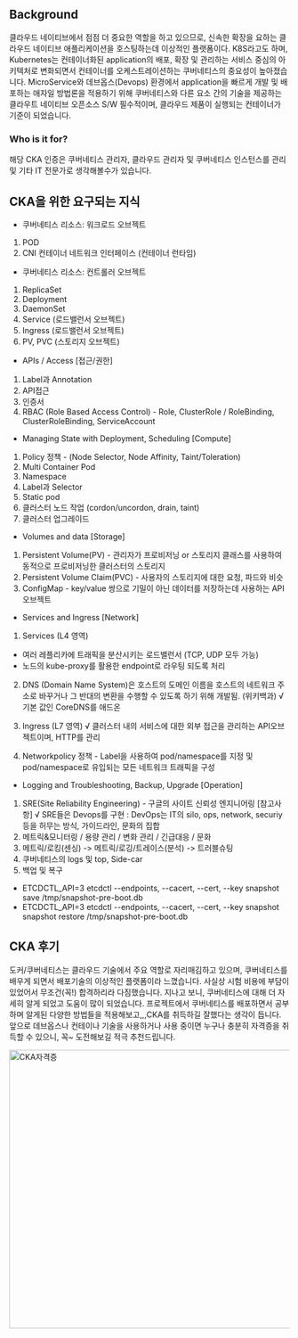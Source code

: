 ## Background
클라우드 네이티브에서 점점 더 중요한 역할을 하고 있으므로, 신속한 확장을 요하는 클라우드 네이티브 애플리케이션을 호스팅하는데 이상적인 플랫폼이다.
K8S라고도 하며, Kubernetes는 컨테이너화된 application의 배포, 확장 및 관리하는 서비스 중심의 아키텍처로 변화되면서 컨테이너를 오케스트레이션하는 
쿠버네티스의 중요성이 높아졌습니다. MicroService와 데브옵스(Devops) 환경에서 application을 빠르게 개발 및 배포하는 애자일 방법론을 적용하기 위해
쿠버네티스와 다른 요소 간의 기술을 제공하는 클라우트 네이티브 오픈소스 S/W 필수적이며, 클라우드 제품이 실행되는 컨테이너가 기준이 되었습니다.

### Who is it for?
해당 CKA 인증은 쿠버네티스 관리자, 클라우드 관리자 및 쿠버네티스 인스턴스를 관리 및 기타 IT 전문가로 생각해볼수가 있습니다.

## CKA을 위한 요구되는 지식
- 쿠버네티스 리소스: 워크로드 오브젝트
1. POD
2. CNI 컨테이너 네트워크 인터페이스 (컨테이너 런타임)


- 쿠버네티스 리소스: 컨트롤러 오브젝트
1. ReplicaSet
2. Deployment
3. DaemonSet
4. Service (로드밸런서 오브젝트)
5. Ingress (로드밸런서 오브젝트)
6. PV, PVC (스토리지 오브젝트)


- APIs / Access [접근/권한]
1. Label과 Annotation
2. API접근
3. 인증서
4. RBAC (Role Based Access Control) - Role, ClusterRole / RoleBinding, ClusterRoleBinding, ServiceAccount


- Managing State with Deployment, Scheduling [Compute]
1. Policy 정책 - (Node Selector, Node Affinity, Taint/Toleration)
2. Multi Container Pod
3. Namespace
4. Label과 Selector
5. Static pod
6. 클러스터 노드 작업 (cordon/uncordon, drain, taint)
7. 클러스터 업그레이드


- Volumes and data [Storage]
1. Persistent Volume(PV) - 관리자가 프로비저닝 or 스토리지 클래스를 사용하여 동적으로 프로비저닝한 클러스터의 스토리지
2. Persistent Volume Claim(PVC) - 사용자의 스토리지에 대한 요청, 파드와 비슷
3. ConfigMap - key/value 쌍으로 기밀이 아닌 데이터를 저장하는데 사용하는 API 오브젝트


- Services and Ingress [Network]
1. Services (L4 영역)
  - 여러 레플리카에 트래픽을 분산시키는 로드밸런서 (TCP, UDP 모두 가능)
  - 노드의 kube-proxy를 활용한 endpoint로 라우팅 되도록 처리


2. DNS (Domain Name System)은 호스트의 도메인 이름을 호스트의 네트워크 주소로 바꾸거나 그 반대의 변환을 수행할 수 있도록 하기 위해 개발됨. (위키백과)
  √ 기본 값인 CoreDNS를 애드온


3. Ingress (L7 영역)
  √ 클러스터 내의 서비스에 대한 외부 접근을 관리하는 API오브젝트이며, HTTP를 관리


4. Networkpolicy 정책 - Label을 사용하여 pod/namespace를 지정 및 pod/namespace로 유입되는 모든 네트워크 트래픽을 구성


- Logging and Troubleshooting, Backup, Upgrade [Operation]
1. SRE(Site Reliability Engineering) - 구글의 사이트 신뢰성 엔지니어링 [참고사항]
  √ SRE들은 Devops를 구현 : DevOps는 IT의 silo, ops, network, securiy 등을 허무는 방식, 가이드라인, 문화의 집합
2. 메트릭&모니터링 / 용량 관리 / 변화 관리 / 긴급대응 / 문화
3. 메트릭/로킹(센싱) -> 메트릭/로깅/트레이스(분석) -> 트러블슈팅
4. 쿠버네티스의 logs 및 top, Side-car
5. 백업 및 복구
  - ETCDCTL_API=3 etcdctl --endpoints, --cacert, --cert, --key snapshot save /tmp/snapshot-pre-boot.db
  - ETCDCTL_API=3 etcdctl --endpoints, --cacert, --cert, --key snapshot snapshot restore /tmp/snapshot-pre-boot.db
  


## CKA 후기
도커/쿠버네티스는 클라우드 기술에서 주요 역할로 자리매김하고 있으며, 쿠버네티스를 배우게 되면서 배포기술의 이상적인 플랫폼이라 느꼈습니다. 
사실상 시험 비용에 부담이 있었어서 무조건(꼭!) 합격하리라 다짐했습니다. 지나고 보니, 쿠버네티스에 대해 더 자세히 알게 되었고 도움이 많이 되었습니다.
프로젝트에서 쿠버네티스를 배포하면서 공부하며 알게된 다양한 방법들을 적용해보고,,,CKA를 취득하길 잘했다는 생각이 듭니다. 
앞으로 데브옵스나 컨테이나 기술을 사용하거나 사용 중이면 누구나 충분히 자격증을 취득할 수 있으니, 꼭~ 도전해보길 적극 추천드립니다.   



<img src="https://github.com/Virusuki/kubernetes-k8s/blob/main/CKA/img/Namuk%20Kim-cka.PNG" width="650px" height="500px" title="px(픽셀) 크기 설정" alt="CKA자격증"></img><br/>
